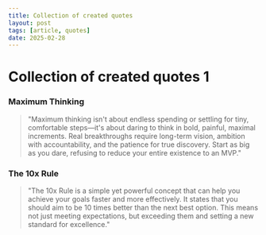 ```yaml
---
title: Collection of created quotes
layout: post
tags: [article, quotes]
date: 2025-02-28
---
```


# Collection of created quotes 1

### Maximum Thinking

> "Maximum thinking isn't about endless spending or settling for tiny, comfortable steps—it's about daring to think in bold, painful, maximal increments. Real breakthroughs require long-term vision, ambition with accountability, and the patience for true discovery. Start as big as you dare, refusing to reduce your entire existence to an MVP."

### The 10x Rule

> "The 10x Rule is a simple yet powerful concept that can help you achieve your goals faster and more effectively. It states that you should aim to be 10 times better than the next best option. This means not just meeting expectations, but exceeding them and setting a new standard for excellence."
